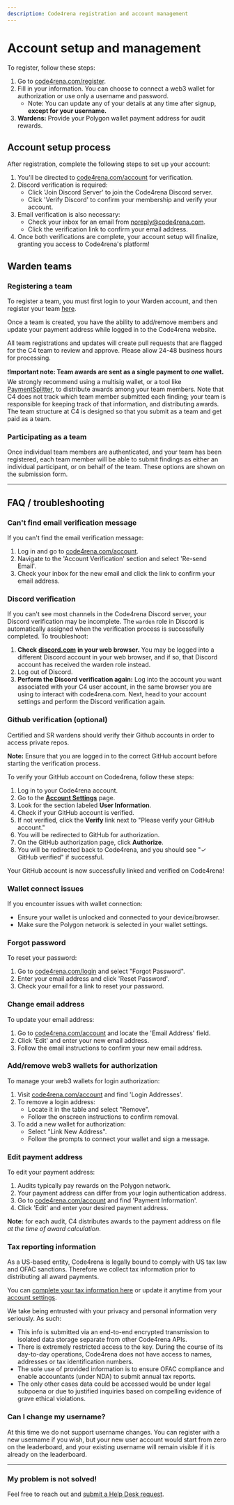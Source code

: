 ```yaml
---
description: Code4rena registration and account management
---
```


# Account setup and management

To register, follow these steps:

1. Go to [code4rena.com/register](https://code4rena.com/register/account).
2. Fill in your information. You can choose to connect a web3 wallet for authorization or use only a username and password.
   * Note: You can update any of your details at any time after signup, **except for your username.**
3. **Wardens:** Provide your Polygon wallet payment address for audit rewards.

## Account setup process

After registration, complete the following steps to set up your account:

1. You'll be directed to [code4rena.com/account](https://code4rena.com/account) for verification.
2. Discord verification is required:
   * Click 'Join Discord Server' to join the Code4rena Discord server.
   * Click 'Verify Discord' to confirm your membership and verify your account.
3. Email verification is also necessary:
   * Check your inbox for an email from noreply@code4rena.com.
   * Click the verification link to confirm your email address.
4. Once both verifications are complete, your account setup will finalize, granting you access to Code4rena's platform!

## Warden teams

### Registering a team

To register a team, you must first login to your Warden account, and then register your team [here](https://code4rena.com/register/team/).

Once a team is created, you have the ability to add/remove members and update your payment address while logged in to the Code4rena website.

All team registrations and updates will create pull requests that are flagged for the C4 team to review and approve. Please allow 24-48 business hours for processing.

❗️**Important note: Team awards are sent as a single payment to _one_ wallet.** We strongly recommend using a multisig wallet, or a tool like [PaymentSplitter](https://docs.openzeppelin.com/contracts/4.x/api/finance#PaymentSplitter), to distribute awards among your team members. Note that C4 does not track which team member submitted each finding; your team is responsible for keeping track of that information, and distributing awards. The team structure at C4 is designed so that you submit as a team and get paid as a team.

### Participating as a team 
Once individual team members are authenticated, and your team has been registered, each team member will be able to submit findings as either an individual participant, or on behalf of the team. These options are shown on the submission form.

***

## FAQ / troubleshooting

### Can't find email verification message

If you can't find the email verification message:

1. Log in and go to [code4rena.com/account](https://code4rena.com/account).
2. Navigate to the 'Account Verification' section and select 'Re-send Email'.
3. Check your inbox for the new email and click the link to confirm your email address.

### Discord verification

If you can't see most channels in the Code4rena Discord server, your Discord verification may be incomplete. The `warden` role in Discord is automatically assigned when the verification process is successfully completed. To troubleshoot:

1. **Check** [**discord.com**](https://discord.com) **in your web browser.** You may be logged into a different Discord account in your web browser, and if so, that Discord account has received the warden role instead.
2. Log out of Discord.
3. **Perform the Discord verification again:** Log into the account you want associated with your C4 user account, in the same browser you are using to interact with code4rena.com. Next, head to your account settings and perform the Discord verification again.

### Github verification (optional)

Certified and SR wardens should verify their Github accounts in order to access private repos.

**Note:** Ensure that you are logged in to the correct GitHub account before starting the verification process.

To verify your GitHub account on Code4rena, follow these steps:

1. Log in to your Code4rena account.
2. Go to the [**Account Settings**](https://code4rena.com/account) page.
3. Look for the section labeled **User Information**.
4. Check if your GitHub account is verified.
5. If not verified, click the **Verify** link next to "Please verify your GitHub account."
6. You will be redirected to GitHub for authorization.
7. On the GitHub authorization page, click **Authorize**.
8. You will be redirected back to Code4rena, and you should see "✓ GitHub verified" if successful.

Your GitHub account is now successfully linked and verified on Code4rena!

### Wallet connect issues

If you encounter issues with wallet connection:

* Ensure your wallet is unlocked and connected to your device/browser.
* Make sure the Polygon network is selected in your wallet settings.

### Forgot password

To reset your password:

1. Go to [code4rena.com/login](https://code4rena.com/login) and select "Forgot Password".
2. Enter your email address and click 'Reset Password'.
3. Check your email for a link to reset your password.

### Change email address

To update your email address:

1. Go to [code4rena.com/account](https://code4rena.com/account) and locate the 'Email Address' field.
2. Click 'Edit' and enter your new email address.
3. Follow the email instructions to confirm your new email address.

### Add/remove web3 wallets for authorization

To manage your web3 wallets for login authorization:

1. Visit [code4rena.com/account](https://code4rena.com/account) and find 'Login Addresses'.
2. To remove a login address:
   * Locate it in the table and select "Remove".
   * Follow the onscreen instructions to confirm removal.
3. To add a new wallet for authorization:
   * Select "Link New Address".
   * Follow the prompts to connect your wallet and sign a message.

### Edit payment address

To edit your payment address:

1. Audits typically pay rewards on the Polygon network.
2. Your payment address can differ from your login authentication address.
3. Go to [code4rena.com/account](https://code4rena.com/account) and find 'Payment Information'.
4. Click 'Edit' and enter your desired payment address. 

**Note:** for each audit, C4 distributes awards to the payment address on file _at the time of award calculation_.

### Tax reporting information

As a US-based entity, Code4rena is legally bound to comply with US tax law and OFAC sanctions. Therefore we collect tax information prior to distributing all award payments.

You can [complete your tax information here](https://code4rena.com/tax-info) or update it anytime from your [account settings](https://code4rena.com/account).

We take being entrusted with your privacy and personal information very seriously. As such:

* This info is submitted via an end-to-end encrypted transmission to isolated data storage separate from other Code4rena APIs.
* There is extremely restricted access to the key. During the course of its day-to-day operations, Code4rena does not have access to names, addresses or tax identification numbers.
* The sole use of provided information is to ensure OFAC compliance and enable accountants (under NDA) to submit annual tax reports.
* The only other cases data could be accessed would be under legal subpoena or due to justified inquiries based on compelling evidence of grave ethical violations.

### Can I change my username?

At this time we do not support username changes. You can register with a new username if you wish, but your new user account would start from zero on the leaderboard, and your existing username will remain visible if it is already on the leaderboard.

***

### My problem is not solved!

Feel free to reach out and [submit a Help Desk request](https://code4rena.com/help/).
